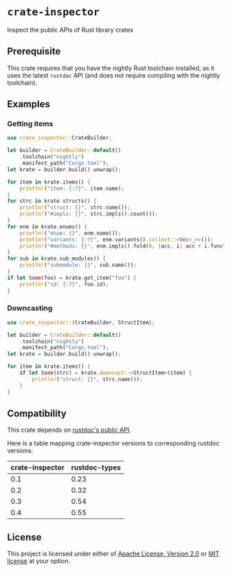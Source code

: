 # `crate-inspector`

Inspect the public APIs of Rust library crates

## Prerequisite

This crate requires that you have the nightly Rust toolchain installed, as it uses the latest `rustdoc` API (and does not require compiling with the nightly toolchain).

## Examples

### Getting items

```rust
use crate_inspector::CrateBuilder;

let builder = CrateBuilder::default()
    .toolchain("nightly")
    .manifest_path("Cargo.toml");
let krate = builder.build().unwrap();

for item in krate.items() {
    println!("item: {:?}", item.name);
}
for strc in krate.structs() {
    println!("struct: {}", strc.name());
    println!("#impls: {}", strc.impls().count());
}
for enm in krate.enums() {
    println!("enum: {}", enm.name());
    println!("variants: {:?}", enm.variants().collect::<Vec<_>>());
    println!("#methods: {}", enm.impls().fold(0, |acc, i| acc + i.functions().count()));
}
for sub in krate.sub_modules() {
    println!("submodule: {}", sub.name());
}
if let Some(foo) = krate.get_item("foo") {
    println!("id: {:?}", foo.id);
}
```

### Downcasting

```rust
use crate_inspector::{CrateBuilder, StructItem};

let builder = CrateBuilder::default()
    .toolchain("nightly")
    .manifest_path("Cargo.toml");
let krate = builder.build().unwrap();

for item in krate.items() {
    if let Some(strc) = krate.downcast::<StructItem>(item) {
        println!("struct: {}", strc.name());
    }
}
```

## Compatibility

This crate depends on [rustdoc's public API](https://github.com/rust-lang/rustdoc-types).

Here is a table mapping crate-inspector versions to corresponding rustdoc versions:

| crate-inspector | rustdoc-types |
|-----------------|---------|
| 0.1             | 0.23    |
| 0.2             | 0.32    |
| 0.3             | 0.54    |
| 0.4             | 0.55    |

## License

This project is licensed under either of [Apache License, Version 2.0](LICENSE-APACHE) or [MIT license](LICENSE-MIT) at your option.
